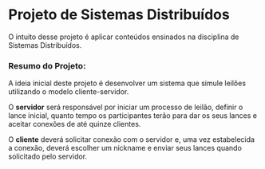 # Projeto de Sistemas Distribuídos

O intuito desse projeto é aplicar conteúdos ensinados na disciplina de Sistemas Distribuídos.

### Resumo do Projeto:

A ideia inicial deste projeto é desenvolver um sistema que simule leilões utilizando o modelo cliente-servidor.  

O **servidor** será responsável por iniciar um processo de leilão, definir o lance inicial, quanto tempo os participantes terão para dar os seus lances e aceitar conexões de até quinze clientes.

O **cliente** deverá solicitar conexão com o servidor e, uma vez estabelecida a conexão, deverá escolher um nickname e enviar seus lances quando solicitado pelo servidor.  


